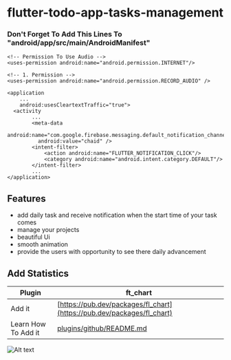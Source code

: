 # flutter-todo-app-tasks-management

<h3> Don't Forget To Add This Lines To "android/app/src/main/AndroidManifest"</h3>
    <!-- Permission Notification-->
    <uses-permission android:name="android.permission.POST_NOTIFICATIONS"/>
    
    <!-- Permission To Use Audio -->
    <uses-permission android:name="android.permission.INTERNET"/>

    <!-- 1. Permission -->
    <uses-permission android:name="android.permission.RECORD_AUDIO" />
    
    <application
        ...
        android:usesCleartextTraffic="true">
      <activity
            ...
            <meta-data
              android:name="com.google.firebase.messaging.default_notification_channel_id"
              android:value="chaid" />
            <intent-filter>
                <action android:name="FLUTTER_NOTIFICATION_CLICK"/>
                <category android:name="android.intent.category.DEFAULT"/>
            </intent-filter>
            ...
    </application>

## Features

- add daily task and receive notification when the start time of your task comes
- manage your projects 
- beautiful Ui
- smooth animation
- provide the users with opportunity to see there daily advancement 

## Add Statistics
| Plugin | ft_chart |
| ------ | ------ |
| Add it | [https://pub.dev/packages/fl_chart](https://pub.dev/packages/fl_chart) |
| Learn How To Add it | [plugins/github/README.md](https://github.com/imaNNeoFighT/fl_chart/blob/master/repo_files/documentations/bar_chart.md) |

<img src="https://i.pinimg.com/originals/a3/c7/35/a3c7357e33061a3fc4f43fdd2622cbfb.gif" alt="Alt text" title="Optional title">
